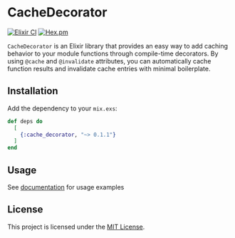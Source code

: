 # CacheDecorator

[![Elixir CI](https://github.com/amatalai/cache_decorator/workflows/Elixir%20CI/badge.svg)](https://github.com/amatalai/cache_decorator/actions?query=workflow%3A%22Elixir+CI%22) [![Hex.pm](https://img.shields.io/hexpm/v/cache_decorator.svg)](https://hex.pm/packages/cache_decorator)

`CacheDecorator` is an Elixir library that provides an easy way to add caching behavior to your module functions through compile-time decorators. By using `@cache` and `@invalidate` attributes, you can automatically cache function results and invalidate cache entries with minimal boilerplate.

## Installation

Add the dependency to your `mix.exs`:

```elixir
def deps do
  [
    {:cache_decorator, "~> 0.1.1"}
  ]
end
```

## Usage

See [documentation](https://hexdocs.pm/cache_decorator/index.html) for usage examples

## License

This project is licensed under the [MIT License](LICENSE).
